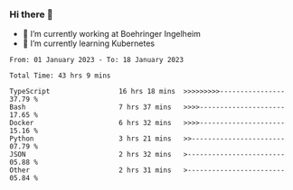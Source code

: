 ### Hi there 👋
- 🔭 I’m currently working at Boehringer Ingelheim
- 🌱 I’m currently learning Kubernetes

 
<!--START_SECTION:waka-->

```text
From: 01 January 2023 - To: 18 January 2023

Total Time: 43 hrs 9 mins

TypeScript                 16 hrs 18 mins  >>>>>>>>>----------------   37.79 %
Bash                       7 hrs 37 mins   >>>>---------------------   17.65 %
Docker                     6 hrs 32 mins   >>>>---------------------   15.16 %
Python                     3 hrs 21 mins   >>-----------------------   07.79 %
JSON                       2 hrs 32 mins   >------------------------   05.88 %
Other                      2 hrs 31 mins   >------------------------   05.84 %
```

<!--END_SECTION:waka-->

 
